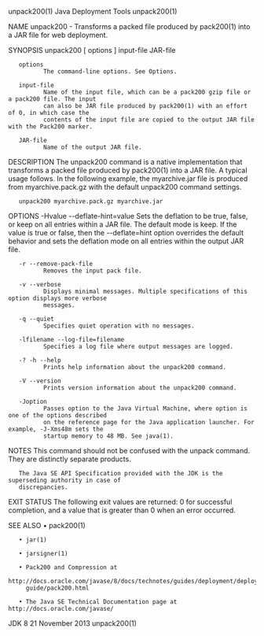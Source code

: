 unpack200(1)                             Java Deployment Tools                            unpack200(1)

NAME
       unpack200 - Transforms a packed file produced by pack200(1) into a JAR file for web deployment.

SYNOPSIS
       unpack200 [ options ] input-file JAR-file

       options
              The command-line options. See Options.

       input-file
              Name of the input file, which can be a pack200 gzip file or a pack200 file. The input
              can also be JAR file produced by pack200(1) with an effort of 0, in which case the
              contents of the input file are copied to the output JAR file with the Pack200 marker.

       JAR-file
              Name of the output JAR file.

DESCRIPTION
       The unpack200 command is a native implementation that transforms a packed file produced by
       pack200(1) into a JAR file. A typical usage follows. In the following example, the
       myarchive.jar file is produced from myarchive.pack.gz with the default unpack200 command
       settings.

       unpack200 myarchive.pack.gz myarchive.jar

OPTIONS
       -Hvalue --deflate-hint=value
              Sets the deflation to be true, false, or keep on all entries within a JAR file. The
              default mode is keep. If the value is true or false, then the --deflate=hint option
              overrides the default behavior and sets the deflation mode on all entries within the
              output JAR file.

       -r --remove-pack-file
              Removes the input pack file.

       -v --verbose
              Displays minimal messages. Multiple specifications of this option displays more verbose
              messages.

       -q --quiet
              Specifies quiet operation with no messages.

       -lfilename --log-file=filename
              Specifies a log file where output messages are logged.

       -? -h --help
              Prints help information about the unpack200 command.

       -V --version
              Prints version information about the unpack200 command.

       -Joption
              Passes option to the Java Virtual Machine, where option is one of the options described
              on the reference page for the Java application launcher. For example, -J-Xms48m sets the
              startup memory to 48 MB. See java(1).

NOTES
       This command should not be confused with the unpack command. They are distinctly separate
       products.

       The Java SE API Specification provided with the JDK is the superseding authority in case of
       discrepancies.

EXIT STATUS
       The following exit values are returned: 0 for successful completion, and a value that is
       greater than 0 when an error occurred.

SEE ALSO
       • pack200(1)

       • jar(1)

       • jarsigner(1)

       • Pack200 and Compression at
         http://docs.oracle.com/javase/8/docs/technotes/guides/deployment/deployment-
         guide/pack200.html

       • The Java SE Technical Documentation page at http://docs.oracle.com/javase/

JDK 8                                      21 November 2013                               unpack200(1)
